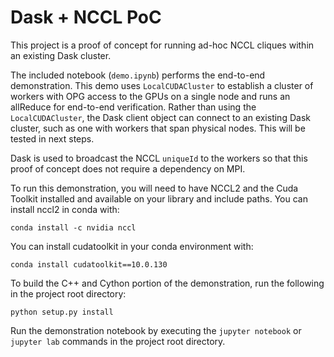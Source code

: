 # Dask + NCCL PoC

This project is a proof of concept for running ad-hoc NCCL cliques within an existing Dask cluster.

The included notebook (`demo.ipynb`) performs the end-to-end demonstration. This demo uses `LocalCUDACluster` to 
establish a cluster of workers with OPG access to the GPUs on a single node and runs an allReduce for end-to-end verification.
Rather than using the `LocalCUDACluster`, the Dask client object can connect to an existing Dask cluster, such as one
with workers that span physical nodes. This will be tested in next steps. 

Dask is used to broadcast the NCCL `uniqueId` to the workers so that this proof of concept does not require a dependency on MPI. 

To run this demonstration, you will need to have NCCL2 and the Cuda Toolkit installed and available on your library and include paths. You 
can install nccl2 in conda with: 

`conda install -c nvidia nccl`

You can install cudatoolkit in your conda environment with:

`conda install cudatoolkit==10.0.130`

To build the C++ and Cython portion of the demonstration, run the following in the project root directory:

`python setup.py install`


Run the demonstration notebook by executing the `jupyter notebook` or `jupyter lab` commands in the project root directory.

